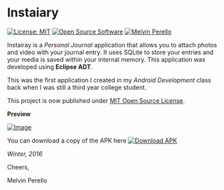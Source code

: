 # Instaiary


[![License: MIT](https://img.shields.io/badge/license-MIT-blue)](https://opensource.org/licenses/MIT) [![Open Source Software](https://img.shields.io/badge/Open%20Source-Software-orange)](https://opensource.org/licenses/MIT) [![Melvin Perello](https://img.shields.io/badge/developer-melvin%20perello-green)](https://opensource.org/licenses/MIT) 




Instairay is a *Personal Journal* application that allows you to attach photos and video with your journal entry. It uses SQLite to store your entries and your media is saved within your internal memory. This application was developed using **Eclipse ADT**.


This was the first application I created in my *Android Development* class back when I was still a third year college student.

This project is now published under [MIT Open Source License](https://opensource.org/licenses/MIT).


**Preview**


[![Image](https://raw.githubusercontent.com/melvinperello/Instaiary/master/README.gif)](https://raw.githubusercontent.com/melvinperello/Instaiary/master/README.gif)


You can download a copy of the APK here [![Download APK](https://img.shields.io/badge/Download-APK-green)](https://raw.githubusercontent.com/melvinperello/Instaiary/master/Instaiary.apk)


*Winter, 2016*

Cheers,

Melvin Perello